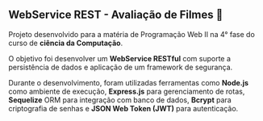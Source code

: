 ## WebService REST - Avaliação de Filmes 🎥

Projeto desenvolvido para a matéria de Programação Web II na 4° fase do curso de **ciência da Computação**.

O objetivo foi desenvolver um **WebService RESTful** com suporte a persistência de dados e aplicação de um framework de segurança.

Durante o desenvolvimento, foram utilizadas ferramentas como **Node.js** como ambiente de execução, **Express.js** para gerenciamento de rotas, **Sequelize** ORM para integração com banco de dados, **Bcrypt** para criptografia de senhas e **JSON Web Token (JWT)** para autenticação.  
